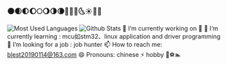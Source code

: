 ### 🌑🌒🌓🌔🌕🌖🌗🌘🌙🌚🌛🌜☀️🌝🌞
![Most Used Languages](https://github-readme-stats.vercel.app/api/top-langs/?username=yeapCHEN&theme=dark&layout=compact)
![Github Stats](https://github-readme-stats.vercel.app/api?username=yeapCHEN&show_icons=true&theme=dark&count_private=true)
🔭 I’m currently working on 🏫
🌱 I’m currently learning : mcu如stm32、linux application and driver programming
🤔 I’m looking for a job : job hunter
📫 How to reach me: blest20190114@163.com
😄 Pronouns: chinese
⚡ hobby 🏀⚽🏊
<!--
**yeapCHEN/yeapCHEN** is a ✨ _special_ ✨ repository because its `README.md` (this file) appears on your GitHub profile.

Here are some ideas to get you started:

- 🔭 I’m currently working on ...
- 🌱 I’m currently learning ...
- 👯 I’m looking to collaborate on ...
- 🤔 I’m looking for help with ...
- 💬 Ask me about ...
- 📫 How to reach me: ...
- 😄 Pronouns: ...
- ⚡ Fun fact: ...





